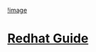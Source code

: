 [!image](https://github.com/josh-butler93/linux/blob/7443828cc0545c35c10bd55d33d7097ea1a14ffb/Setup/tux-new.jpeg)
# [Redhat Guide](https://developers.redhat.com/cheat-sheets/linux-commands-cheat-sheet?sc_cid=RHCTG0240000434048&gad_source=1&gbraid=0AAAAADsbVMQVQM8G55b8aNnjB2kMAuabX&gclid=EAIaIQobChMIwc2e1OzajAMV8kpHAR15IzL7EAAYASAAEgIFafD_BwE&gclsrc=aw.ds)
